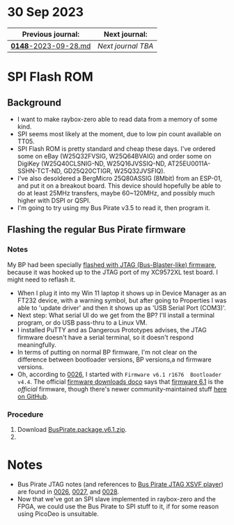 # 30 Sep 2023

| Previous journal: | Next journal: |
|-|-|
| [**0148**-2023-09-28.md](./0148-2023-09-28.md) | *Next journal TBA* |

# SPI Flash ROM

## Background

*   I want to make raybox-zero able to read data from a memory of some kind.
*   SPI seems most likely at the moment, due to low pin count available on TT05.
*   SPI Flash ROM is pretty standard and cheap these days. I've ordered some on eBay (W25Q32FVSIG, W25Q64BVAIG) and order some on DigiKey (W25Q40CLSNIG-ND, W25Q16JVSSIQ-ND, AT25EU0011A-SSHN-TCT-ND, GD25Q20CTIGR, W25Q32JVSFIQ).
*   I've also desoldered a BergMicro 25Q80ASSIG (8Mbit) from an ESP-01, and put it on a breakout board. This device should hopefully be able to do at least 25MHz transfers, maybe 60~120MHz, and possibly much higher with DSPI or QSPI.
*   I'm going to try using my Bus Pirate v3.5 to read it, then program it.

## Flashing the regular Bus Pirate firmware

### Notes

My BP had been specially [flashed with JTAG (Bus-Blaster-like) firmware][JTAG firmware], because it was hooked up to the JTAG port of my XC9572XL test board. I might need to reflash it.

*   When I plug it into my Win 11 laptop it shows up in Device Manager as an FT232 device, with a warning symbol, but after going to Properties I was able to 'update driver' and then it shows up as 'USB Serial Port (COM3)'.
*   Next step: What serial UI do we get from the BP? I'll install a terminal program, or do USB pass-thru to a Linux VM.
*   I installed PuTTY and as Dangerous Prototypes advises, the JTAG firmware doesn't have a serial terminal, so it doesn't respond meaningfully.
*   In terms of putting on normal BP firmware, I'm not clear on the difference between bootloader versions, BP versions,a nd firmware versions.
*   Oh, according to [0026](./0026-2020-06-06.md#bus-pirate-first), I started with `Firmware v6.1 r1676  Bootloader v4.4`. The official [firmware downloads doco](http://dangerousprototypes.com/docs/Bus_Pirate#Download) says that [firmware 6.1](https://github.com/DangerousPrototypes/Downloads/blob/master/BusPirate.package.v6.1.zip) is the *official* firmware, though there's newer community-maintained stuff [here on GitHub](https://github.com/BusPirate/Bus_Pirate).

### Procedure

1.  Download [BusPirate.package.v6.1.zip](https://github.com/DangerousPrototypes/Downloads/blob/master/BusPirate.package.v6.1.zip).
2.  


# Notes

*   Bus Pirate JTAG notes (and references to [Bus Pirate JTAG XSVF player](http://dangerousprototypes.com/docs/Bus_Pirate_JTAG_XSVF_player)) are found in [0026], [0027], and [0028].
*   Now that we've got an SPI slave implemented in raybox-zero and the FPGA, we could use the Bus Pirate to SPI stuff to it, if for some reason using PicoDeo is unsuitable.

[0026]: ./0026-2020-06-06.md
[0027]: ./0027-2020-06-08.md
[0028]: ./0028-2020-06-09.md
[JTAG firmware]: http://dangerousprototypes.com/docs/Bus_Pirate_JTAG_XSVF_player#Replace_firmware
